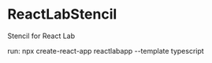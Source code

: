 # ReactLabStencil
Stencil for React Lab

run: npx create-react-app reactlabapp --template typescript
